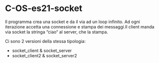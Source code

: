 # C-OS-es21-socket
Il programma crea una socket e da il via ad un loop infinito. Ad ogni iterazione accetta una connessione e stampa dei messaggi.Il client manda via socket la stringa “ciao“ al server, che la stampa.

Ci sono 2 versioni della stessa tipologia:
  - socket_client & socket_server
  - socket_client2 & socket_server2
